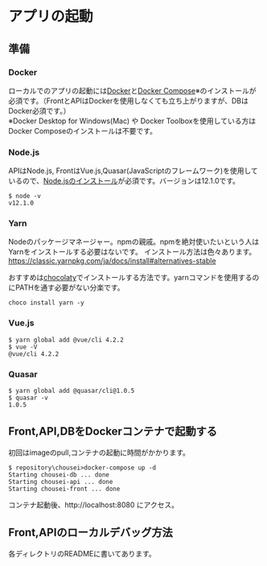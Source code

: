 # アプリの起動
## 準備
### Docker
ローカルでのアプリの起動には[Docker](https://ops.jig-saw.com/tech-cate/docker-for-windows-install)と[Docker Compose](https://docs.docker.com/compose/install/)※のインストールが必須です。（FrontとAPIはDockerを使用しなくても立ち上がりますが、DBはDocker必須です。）  
※Docker Desktop for Windows(Mac) や Docker Toolboxを使用している方はDocker Composeのインストールは不要です。
### Node.js
APIはNode.js, FrontはVue.js,Quasar(JavaScriptのフレームワーク)を使用しているので、[Node.jsのインストール](https://paper.dropbox.com/doc/Node.jsVue--AvqWG0JbiMEd1aLQc~FqYGFWAg-zJQ5kktH0KQZUJwTc1Sir)が必須です。バージョンは12.1.0です。
```
$ node -v
v12.1.0
```
### Yarn
Nodeのパッケージマネージャー。npmの親戚。npmを絶対使いたいという人はYarnをインストールする必要はないです。
インストール方法は色々あります。  
https://classic.yarnpkg.com/ja/docs/install#alternatives-stable  

おすすめは[chocolaty](https://qiita.com/NaoyaOura/items/1081884068fe3ea79570)でインストールする方法です。yarnコマンドを使用するのにPATHを通す必要がない分楽です。
```
choco install yarn -y
```

### Vue.js
```
$ yarn global add @vue/cli 4.2.2
$ vue -V
@vue/cli 4.2.2
```

### Quasar
```
$ yarn global add @quasar/cli@1.0.5
$ quasar -v
1.0.5
```

## Front,API,DBをDockerコンテナで起動する
初回はimageのpull,コンテナの起動に時間がかかります。
```
$ repository\chousei>docker-compose up -d
Starting chousei-db ... done
Starting chousei-api ... done
Starting chousei-front ... done
```
コンテナ起動後、http://localhost:8080 にアクセス。

## Front,APIのローカルデバッグ方法
各ディレクトリのREADMEに書いてあります。